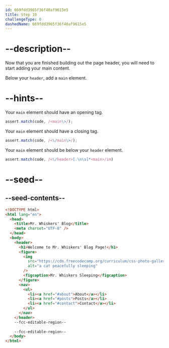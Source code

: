 ```yaml
---
id: 669fdd3965f36f40af9615e5
title: Step 10
challengeType: 0
dashedName: 669fdd3965f36f40af9615e5
---
```


# --description--

Now that you are finished building out the page header, you will need to start adding your main content. 

Below your `header`, add a `main` element. 

# --hints--

Your `main` element should have an opening tag. 

```js
assert.match(code, /<main\>/);
```

Your `main` element should have a closing tag. 

```js
assert.match(code, /<\/main\>/);
```

Your `main` element should be below your `header` element.

```js
assert.match(code, /<\/header>[.\n\s]*<main>/im)
```

# --seed--

## --seed-contents--

```html
<!DOCTYPE html>
<html lang="en">
  <head>
    <title>Mr. Whiskers' Blog</title>
    <meta charset="UTF-8" />
  </head>
  <body>
    <header>
      <h1>Welcome to Mr. Whiskers' Blog Page!</h1>
      <figure>
        <img
          src="https://cdn.freecodecamp.org/curriculum/css-photo-gallery/1.jpg"
          alt="a cat peacefully sleeping"
        />
        <figcaption>Mr. Whiskers Sleeping</figcaption>
      </figure>
      <nav>
        <ul>
          <li><a href="#about">About</a></li>
          <li><a href="#posts">Posts</a></li>
          <li><a href="#contact">Contact</a></li>
        </ul>
      </nav>
    </header>
    --fcc-editable-region--
    
    --fcc-editable-region--
  </body>
</html>
```
